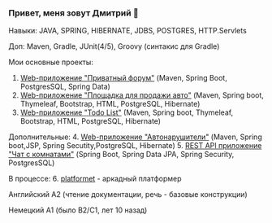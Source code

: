 ### Привет, меня зовут Дмитрий 👋

Навыки: JAVA, SPRING, HIBERNATE, JDBS, POSTGRES, HTTP.Servlets

Доп: Maven, Gradle, JUnit(4/5), Groovy (синтакис для Gradle)

Мои основные проекты:

 1. [Web-приложение "Приватный форум"](https://github.com/zweidmitr/job4j_forum/) (Maven, Spring Boot, PostgresSQL, Spring Data)
 2. [Web-приложение "Площадка для продажи авто"](https://github.com/zweidmitr/job4j_cars/) (Maven, Spring boot, Thymeleaf, Bootstrap, HTML, PostgreSQL, Hibernate)
 3. [Web-приложение "Todo List"](https://github.com/zweidmitr/job4j_todo) (Maven, Spring boot, Thymeleaf, Bootstrap, HTML, PostgreSQL, Hibernate)
 
 Дополнительные:
 4. [Web-приложение "Автонарушители"](https://github.com/zweidmitr/job4j_car_accident) (Maven, Spring boot,JSP, Spring Secutity,PostgreSQL, Hibernate)
 5. [REST API приложение "Чат с комнатами"](https://github.com/zweidmitr/job4j_chat) (Spring Boot, Spring Data JPA, Spring Security, PostgresSQL)
 
 В процессе:
 6. [platformet](https://github.com/zweidmitr/platformer)  - аркадный платформер

Английский A2 (чтение документации, речь - базовые конструкции)

Немецкий A1 (было B2/С1, лет 10 назад)


<!--
**zweidmitr/zweidmitr** is a ✨ _special_ ✨ repository because its `README.md` (this file) appears on your GitHub profile.

Here are some ideas to get you started:

- 🔭 I’m currently working on ...
- 🌱 I’m currently learning ...
- 👯 I’m looking to collaborate on ...
- 🤔 I’m looking for help with ...
- 💬 Ask me about ...
- 📫 How to reach me: ...
- 😄 Pronouns: ...
- ⚡ Fun fact: ...
-->

